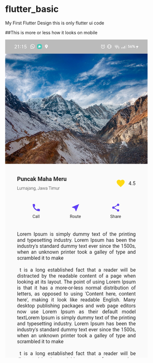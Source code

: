 # flutter_basic

My First Flutter Design
this is only flutter ui code

##This is more or less how it looks on mobile

![Result](assets/ss.jpg)
